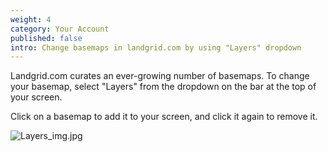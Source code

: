 ```yaml
---
weight: 4
category: Your Account
published: false
intro: Change basemaps in landgrid.com by using "Layers" dropdown
---
```

Landgrid.com curates an ever-growing number of basemaps. To change your basemap, select "Layers" from the dropdown on the bar at the top of your screen.

Click on a basemap to add it to your screen, and click it again to remove it.

![Layers_img.jpg]({{site.baseurl}}/img/Layers_img.jpg)

